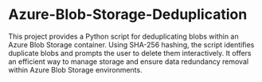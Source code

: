 # Azure-Blob-Storage-Deduplication
This project provides a Python script for deduplicating blobs within an Azure Blob Storage container. Using SHA-256 hashing, the script identifies duplicate blobs and prompts the user to delete them interactively. It offers an efficient way to manage storage and ensure data redundancy removal within Azure Blob Storage environments.
